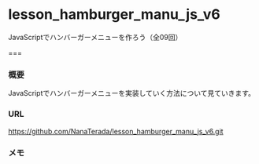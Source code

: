 # lesson_hamburger_manu_js_v6

JavaScriptでハンバーガーメニューを作ろう（全09回）

===

### 概要
JavaScriptでハンバーガーメニューを実装していく方法について見ていきます。

### URL
https://github.com/NanaTerada/lesson_hamburger_manu_js_v6.git

### メモ
